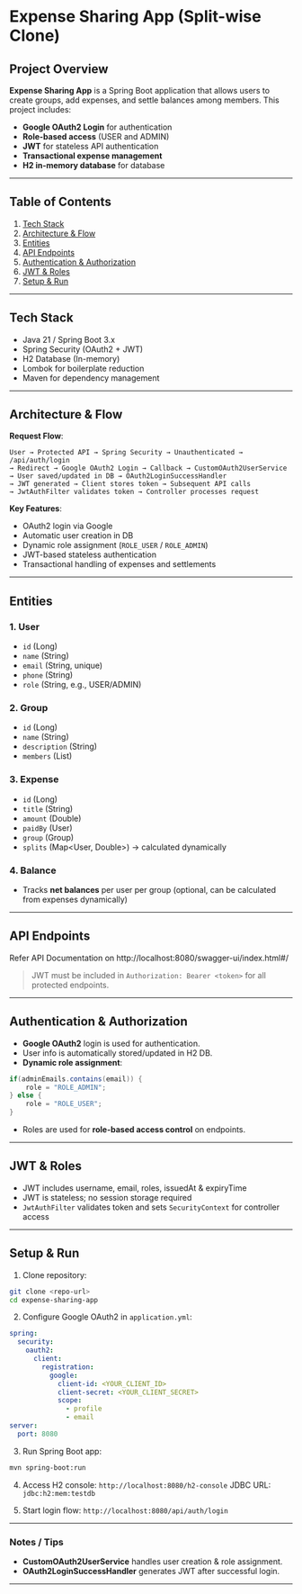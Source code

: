 # Expense Sharing App (Split-wise Clone)

## Project Overview

**Expense Sharing App** is a Spring Boot application that allows users to create groups, add expenses, and settle balances among members. This project includes:

* **Google OAuth2 Login** for authentication
* **Role-based access** (USER and ADMIN)
* **JWT** for stateless API authentication
* **Transactional expense management**
* **H2 in-memory database** for database

---

## Table of Contents

1. [Tech Stack](#tech-stack)
2. [Architecture & Flow](#architecture--flow)
3. [Entities](#entities)
4. [API Endpoints](#api-endpoints)
5. [Authentication & Authorization](#authentication--authorization)
6. [JWT & Roles](#jwt--roles)
7. [Setup & Run](#setup--run)

---

## Tech Stack

* Java 21 / Spring Boot 3.x
* Spring Security (OAuth2 + JWT)
* H2 Database (In-memory)
* Lombok for boilerplate reduction
* Maven for dependency management

---

## Architecture & Flow

**Request Flow**:

```
User → Protected API → Spring Security → Unauthenticated → /api/auth/login
→ Redirect → Google OAuth2 Login → Callback → CustomOAuth2UserService
→ User saved/updated in DB → OAuth2LoginSuccessHandler
→ JWT generated → Client stores token → Subsequent API calls
→ JwtAuthFilter validates token → Controller processes request
```

**Key Features**:

* OAuth2 login via Google
* Automatic user creation in DB
* Dynamic role assignment (`ROLE_USER` / `ROLE_ADMIN`)
* JWT-based stateless authentication
* Transactional handling of expenses and settlements

---

## Entities

### 1. User

* `id` (Long)
* `name` (String)
* `email` (String, unique)
* `phone` (String)
* `role` (String, e.g., USER/ADMIN)

### 2. Group

* `id` (Long)
* `name` (String)
* `description` (String)
* `members` (List<User>)

### 3. Expense

* `id` (Long)
* `title` (String)
* `amount` (Double)
* `paidBy` (User)
* `group` (Group)
* `splits` (Map<User, Double>) → calculated dynamically

### 4. Balance

* Tracks **net balances** per user per group (optional, can be calculated from expenses dynamically)

---

## API Endpoints

Refer API Documentation on http://localhost:8080/swagger-ui/index.html#/

> JWT must be included in `Authorization: Bearer <token>` for all protected endpoints.

---

## Authentication & Authorization

* **Google OAuth2** login is used for authentication.
* User info is automatically stored/updated in H2 DB.
* **Dynamic role assignment**:

```java
if(adminEmails.contains(email)) {
    role = "ROLE_ADMIN";
} else {
    role = "ROLE_USER";
}
```

* Roles are used for **role-based access control** on endpoints.

---

## JWT & Roles

* JWT includes username, email, roles, issuedAt & expiryTime
* JWT is stateless; no session storage required
* `JwtAuthFilter` validates token and sets `SecurityContext` for controller access

---

## Setup & Run

1. Clone repository:

```bash
git clone <repo-url>
cd expense-sharing-app
```

2. Configure Google OAuth2 in `application.yml`:

```yaml
spring:
  security:
    oauth2:
      client:
        registration:
          google:
            client-id: <YOUR_CLIENT_ID>
            client-secret: <YOUR_CLIENT_SECRET>
            scope:
              - profile
              - email
server:
  port: 8080
```

3. Run Spring Boot app:

```bash
mvn spring-boot:run
```

4. Access H2 console: `http://localhost:8080/h2-console`
   JDBC URL: `jdbc:h2:mem:testdb`

5. Start login flow: `http://localhost:8080/api/auth/login`


---

### Notes / Tips

* **CustomOAuth2UserService** handles user creation & role assignment.
* **OAuth2LoginSuccessHandler** generates JWT after successful login.


---

